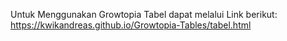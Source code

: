 Untuk Menggunakan Growtopia Tabel dapat melalui Link berikut: https://kwikandreas.github.io/Growtopia-Tables/tabel.html
